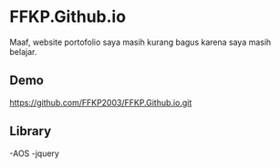 # FFKP.Github.io
Maaf, website portofolio saya masih kurang bagus karena saya masih belajar.

## Demo
https://github.com/FFKP2003/FFKP.Github.io.git
## Library 
-AOS
-jquery
